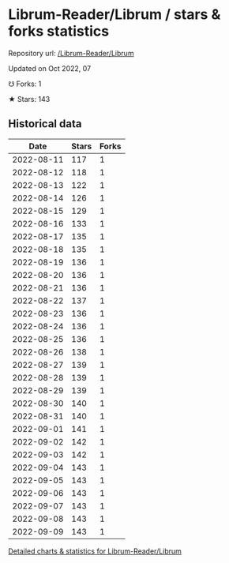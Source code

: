 # Librum-Reader/Librum / stars & forks statistics

Repository url: [/Librum-Reader/Librum](https://github.com/Librum-Reader/Librum)

Updated on Oct 2022, 07

☋ Forks: 1

★ Stars: 143

## Historical data
| Date | Stars | Forks |
|------|-------|-------|
| 2022-08-11 | 117 | 1 | 
| 2022-08-12 | 118 | 1 | 
| 2022-08-13 | 122 | 1 | 
| 2022-08-14 | 126 | 1 | 
| 2022-08-15 | 129 | 1 | 
| 2022-08-16 | 133 | 1 | 
| 2022-08-17 | 135 | 1 | 
| 2022-08-18 | 135 | 1 | 
| 2022-08-19 | 136 | 1 | 
| 2022-08-20 | 136 | 1 | 
| 2022-08-21 | 136 | 1 | 
| 2022-08-22 | 137 | 1 | 
| 2022-08-23 | 136 | 1 | 
| 2022-08-24 | 136 | 1 | 
| 2022-08-25 | 136 | 1 | 
| 2022-08-26 | 138 | 1 | 
| 2022-08-27 | 139 | 1 | 
| 2022-08-28 | 139 | 1 | 
| 2022-08-29 | 139 | 1 | 
| 2022-08-30 | 140 | 1 | 
| 2022-08-31 | 140 | 1 | 
| 2022-09-01 | 141 | 1 | 
| 2022-09-02 | 142 | 1 | 
| 2022-09-03 | 142 | 1 | 
| 2022-09-04 | 143 | 1 | 
| 2022-09-05 | 143 | 1 | 
| 2022-09-06 | 143 | 1 | 
| 2022-09-07 | 143 | 1 | 
| 2022-09-08 | 143 | 1 | 
| 2022-09-09 | 143 | 1 | 


[Detailed charts & statistics for Librum-Reader/Librum](https://reviewgithub.com/rep/Librum-Reader/Librum)
